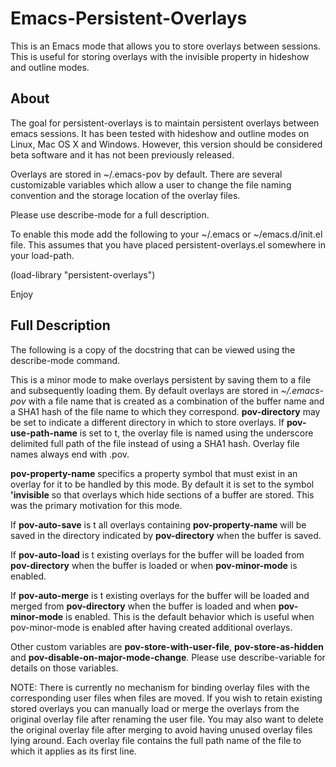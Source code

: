 # Emacs-Persistent-Overlays
This is an Emacs mode that allows you to store overlays between sessions. This is useful for storing overlays with the invisible property in hideshow and outline modes.

## About

The goal for persistent-overlays is to maintain persistent overlays
between emacs sessions. It has been tested with hideshow and
outline modes on Linux, Mac OS X and Windows. However, this version
should be considered beta software and it has not been previously
released.

Overlays are stored in ~/.emacs-pov by default. There are several
customizable variables which allow a user to change the file naming
convention and the storage location of the overlay files.

Please use describe-mode for a full description.

To enable this mode add the following to your ~/.emacs or
~/emacs.d/init.el file. This assumes that you have placed
persistent-overlays.el somewhere in your load-path.

(load-library "persistent-overlays")

Enjoy

## Full Description

The following is a copy of the docstring that can be viewed using
the describe-mode command.

This is a minor mode to make overlays persistent by saving
them to a file and subsequently loading them. By default overlays
are stored in *~/.emacs-pov* with a file name that is created as a
combination of the buffer name and a SHA1 hash of the file name
to which they correspond.  **pov-directory** may be set to indicate
a different directory in which to store overlays. If
**pov-use-path-name** is set to t, the overlay file is named using
the underscore delimited full path of the file instead of using a
SHA1 hash. Overlay file names always end with .pov.

**pov-property-name** specifics a property symbol that must exist
in an overlay for it to be handled by this mode. By default it is
set to the symbol **'invisible** so that overlays which hide sections
of a buffer are stored. This was the primary motivation for this
mode.

If **pov-auto-save** is t all overlays containing
**pov-property-name** will be saved in the directory indicated by
**pov-directory** when the buffer is saved.

If **pov-auto-load** is t existing overlays for the buffer will be
loaded from **pov-directory** when the buffer is loaded or when
**pov-minor-mode** is enabled.

If **pov-auto-merge** is t existing overlays for the buffer will be
loaded and merged from **pov-directory** when the buffer is loaded
and when **pov-minor-mode** is enabled. This is the default
behavior which is useful when pov-minor-mode is enabled after
having created additional overlays.

Other custom variables are **pov-store-with-user-file**,
**pov-store-as-hidden** and **pov-disable-on-major-mode-change**.
Please use describe-variable for details on those variables.

NOTE: There is currently no mechanism for binding overlay files
with the corresponding user files when files are moved. If you
wish to retain existing stored overlays you can manually load or
merge the overlays from the original overlay file after renaming
the user file. You may also want to delete the original overlay
file after merging to avoid having unused overlay files lying
around. Each overlay file contains the full path name of the file
to which it applies as its first line.
